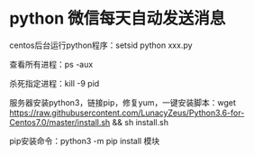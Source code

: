 # python 微信每天自动发送消息

centos后台运行python程序：setsid python xxx.py

查看所有进程：ps -aux

杀死指定进程：kill -9 pid

服务器安装python3，链接pip，修复yum，一键安装脚本：wget https://raw.githubusercontent.com/LunacyZeus/Python3.6-for-Centos7.0/master/install.sh && sh install.sh

pip安装命令：python3 -m pip install 模块
